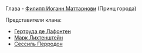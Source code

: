 Глава - [Филипп Иоганн Маттарнови](</Дело/Филипп Иоганн Маттарнови.md>) (Принц города)

Представители клана:
- [Гертруда де Лафонтен](</Дело/Гертруда де Лафонтен.md>)
- [Марк Лихтенштейн](</Дело/Марк Лихтенштейн.md>)
- [Сессиль Перродон](</Дело/Сессиль Перродон.md>)